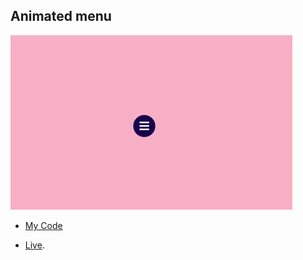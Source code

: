 ## Animated menu <a name="id17"></a>
<img src="./day17.gif" alt="day17">

- [My Code](https://github.com/RajDevX/Animation-Menu-.git)

- [Live](https://rajdevx.github.io/Animation-Menu-/).
